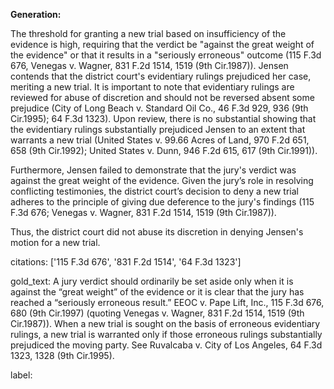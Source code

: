 **Generation:**

The threshold for granting a new trial based on insufficiency of the evidence is high, requiring that the verdict be "against the great weight of the evidence" or that it results in a "seriously erroneous" outcome (115 F.3d 676, Venegas v. Wagner, 831 F.2d 1514, 1519 (9th Cir.1987)). Jensen contends that the district court's evidentiary rulings prejudiced her case, meriting a new trial. It is important to note that evidentiary rulings are reviewed for abuse of discretion and should not be reversed absent some prejudice (City of Long Beach v. Standard Oil Co., 46 F.3d 929, 936 (9th Cir.1995); 64 F.3d 1323). Upon review, there is no substantial showing that the evidentiary rulings substantially prejudiced Jensen to an extent that warrants a new trial (United States v. 99.66 Acres of Land, 970 F.2d 651, 658 (9th Cir.1992); United States v. Dunn, 946 F.2d 615, 617 (9th Cir.1991)).

Furthermore, Jensen failed to demonstrate that the jury's verdict was against the great weight of the evidence. Given the jury’s role in resolving conflicting testimonies, the district court’s decision to deny a new trial adheres to the principle of giving due deference to the jury's findings (115 F.3d 676; Venegas v. Wagner, 831 F.2d 1514, 1519 (9th Cir.1987)).

Thus, the district court did not abuse its discretion in denying Jensen's motion for a new trial.

citations: ['115 F.3d 676', '831 F.2d 1514', '64 F.3d 1323']

gold_text: A jury verdict should ordinarily be set aside only when it is against the “great weight” of the evidence or it is clear that the jury has reached a “seriously erroneous result.” EEOC v. Pape Lift, Inc., 115 F.3d 676, 680 (9th Cir.1997) (quoting Venegas v. Wagner, 831 F.2d 1514, 1519 (9th Cir.1987)). When a new trial is sought on the basis of erroneous evidentiary rulings, a new trial is warranted only if those erroneous rulings substantially prejudiced the moving party. See Ruvalcaba v. City of Los Angeles, 64 F.3d 1323, 1328 (9th Cir.1995).

label: 